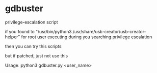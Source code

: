 # gdbuster
privilege-escalation script 


if you found to "/usr/bin/python3 /usr/share/usb-creator/usb-creator-helper" for root user executing during you searching privilege escalation

then you can try this scripts


but if patched, just not use this 

Usage: python3 gdbuster.py <user_name>

